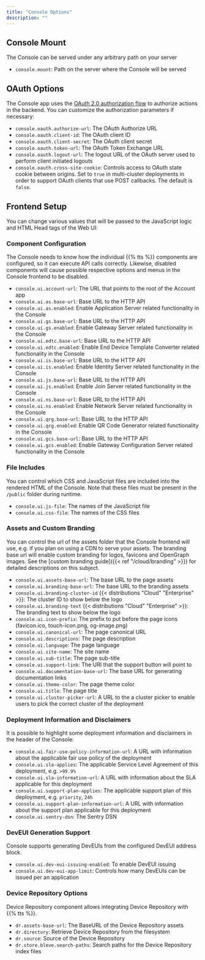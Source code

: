 ```yaml
---
title: "Console Options"
description: ""
---
```


## Console Mount

The Console can be served under any arbitrary path on your server

- `console.mount`: Path on the server where the Console will be served

## OAuth Options

The Console app uses the [OAuth 2.0 authorization flow](https://en.wikipedia.org/wiki/OAuth#OAuth_2.0_2) to authorize actions in the backend. You can customize the authorization parameters if necessary:

- `console.oauth.authorize-url`: The OAuth Authorize URL
- `console.oauth.client-id`: The OAuth client ID
- `console.oauth.client-secret`: The OAuth client secret
- `console.oauth.token-url`: The OAuth Token Exchange URL
- `console.oauth.logout-url`: The logout URL of the OAuth server used to perform client initiated logouts
- `console.oauth.cross-site-cookie`: Controls access to OAuth state cookie between origins. Set to `true` in multi-cluster deployments in order to support OAuth clients that use POST callbacks. The default is `false`.

## Frontend Setup

You can change various values that will be passed to the JavaScript logic and HTML Head tags of the Web UI:

### Component Configuration

The Console needs to know how the individual {{% tts %}} components are configured, so it can execute API calls correctly. Likewise, disabled components will cause possible respective options and menus in the Console frontend to be disabled.

- `console.ui.account-url`: The URL that points to the root of the Account app
- `console.ui.as.base-url`: Base URL to the HTTP API
- `console.ui.as.enabled`: Enable Application Server related functionality in the Console
- `console.ui.gs.base-url`: Base URL to the HTTP API
- `console.ui.gs.enabled`: Enable Gateway Server related functionality in the Console
- `console.ui.edtc.base-url`: Base URL to the HTTP API
- `console.ui.edtc.enabled`: Enable End Device Template Converter related functionality in the Console
- `console.ui.is.base-url`: Base URL to the HTTP API
- `console.ui.is.enabled`: Enable Identity Server related functionality in the Console
- `console.ui.js.base-url`: Base URL to the HTTP API
- `console.ui.js.enabled`: Enable Join Server related functionality in the Console
- `console.ui.ns.base-url`: Base URL to the HTTP API
- `console.ui.ns.enabled`: Enable Network Server related functionality in the Console
- `console.ui.qrg.base-url`: Base URL to the HTTP API
- `console.ui.qrg.enabled`: Enable QR Code Generator related functionality in the Console
- `console.ui.gcs.base-url`: Base URL to the HTTP API
- `console.ui.gcs.enabled`: Enable Gateway Configuration Server related functionality in the Console

### File Includes

You can control which CSS and JavaScript files are included into the rendered HTML of the Console. Note that these files must be present in the `/public` folder during runtime.

- `console.ui.js-file`: The names of the JavaScript file
- `console.ui.css-file`: The names of the CSS files

### Assets and Custom Branding

You can control the url of the assets folder that the Console frontend will use, e.g. if you plan on using a CDN to serve your assets. The branding base url will enable custom branding for logos, favicons and OpenGraph images. See the [custom branding guide]({{< ref "/cloud/branding" >}}) for detailed descriptions on this subject.

- `console.ui.assets-base-url`: The base URL to the page assets
- `console.ui.branding-base-url`: The base URL to the branding assets
- `console.ui.branding-cluster-id` {{< distributions "Cloud" "Enterprise" >}}: The cluster ID to show below the logo
- `console.ui.branding-text` {{< distributions "Cloud" "Enterprise" >}}: The branding text to show below the logo
- `console.ui.icon-prefix`: The prefix to put before the page icons (favicon.ico, touch-icon.png, og-image.png)
- `console.ui.canonical-url`: The page canonical URL
- `console.ui.descriptions`: The page description
- `console.ui.language`: The page language
- `console.ui.site-name`: The site name
- `console.ui.sub-title`: The page sub-title
- `console.ui.support-link`: The URI that the support button will point to
- `console.ui.documentation-base-url`: The base URL for generating documentation links
- `console.ui.theme-color`: The page theme color
- `console.ui.title`: The page title
- `console.ui.cluster-picker-url`: A URL to the a cluster picker to enable users to pick the correct cluster of the deployment

### Deployment Information and Disclaimers

It is possible to highlight some deployment information and disclaimers in the header of the Console:

- `console.ui.fair-use-policy-information-url`: A URL with information about the applicable fair use policy of the deployment
- `console.ui.sla-applies`: The applicable Service Level Agreement of this deployment, e.g. `>99.9%`
- `console.ui.sla-information-url`: A URL with information about the SLA applicable for this deployment
- `console.ui.support-plan-applies`: The applicable support plan of this deployment, e.g. `priority`, `24h`
- `console.ui.support-plan-information-url`: A URL with information about the support plan applicable for this deployment
- `console.ui.sentry-dsn`: The Sentry DSN

### DevEUI Generation Support

Console supports generating DevEUIs from the configured DevEUI address block.

- `console.ui.dev-eui-issuing-enabled`: To enable DevEUI issuing
- `console.ui.dev-eui-app-limit`: Controls how many DevEUIs can be issued per an application

### Device Repository Options

Device Repository component allows integrating Device Repository with {{% tts %}}.

- `dr.assets-base-url`: The BaseURL of the Device Repository assets
- `dr.directory`: Retrieve Device Repository from the filesystem
- `dr.source`: Source of the Device Repository
- `dr.store.bleve.search-paths`: Search paths for the Device Repository index files

